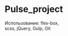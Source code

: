 # Pulse_project

Использование:   flex-box,  
                 scss,
                 jQuery,
                 Gulp,
                 Git
